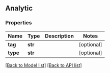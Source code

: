 ## Analytic

### Properties
Name | Type | Description | Notes
------------ | ------------- | ------------- | -------------
**tag** | **str** |  | [optional] 
**type** | **str** |  | [optional] 

[[Back to Model list]](#documentation-for-models) [[Back to API list]](#documentation-for-api-endpoints)



